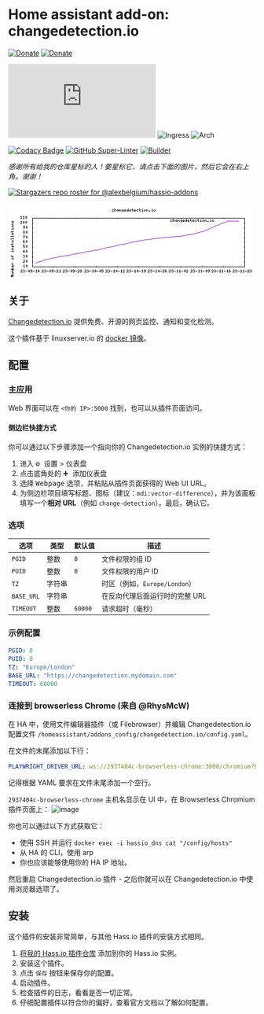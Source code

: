 # Home assistant add-on: changedetection.io

[![Donate][donation-badge]](https://www.buymeacoffee.com/alexbelgium)
[![Donate][paypal-badge]](https://www.paypal.com/donate/?hosted_button_id=DZFULJZTP3UQA)

![Version](https://img.shields.io/badge/dynamic/json?label=版本&query=%24.version&url=https%3A%2F%2Fraw.githubusercontent.com%2Falexbelgium%2Fhassio-addons%2Fmaster%2Fchangedetection.io%2Fconfig.json)
![Ingress](https://img.shields.io/badge/dynamic/json?label=Ingress&query=%24.ingress&url=https%3A%2F%2Fraw.githubusercontent.com%2Falexbelgium%2Fhassio-addons%2Fmaster%2Fchangedetection.io%2Fconfig.json)
![Arch](https://img.shields.io/badge/dynamic/json?color=success&label=Arch&query=%24.arch&url=https%3A%2F%2Fraw.githubusercontent.com%2Falexbelgium%2Fhassio-addons%2Fmaster%2Fchangedetection.io%2Fconfig.json)

[![Codacy Badge](https://app.codacy.com/project/badge/Grade/9c6cf10bdbba45ecb202d7f579b5be0e)](https://www.codacy.com/gh/alexbelgium/hassio-addons/dashboard?utm_source=github.com&utm_medium=referral&utm_content=alexbelgium/hassio-addons&utm_campaign=Badge_Grade)
[![GitHub Super-Linter](https://img.shields.io/github/actions/workflow/status/alexbelgium/hassio-addons/weekly-supelinter.yaml?label=Lint%20code%20base)](https://github.com/alexbelgium/hassio-addons/actions/workflows/weekly-supelinter.yaml)
[![Builder](https://img.shields.io/github/actions/workflow/status/alexbelgium/hassio-addons/onpush_builder.yaml?label=Builder)](https://github.com/alexbelgium/hassio-addons/actions/workflows/onpush_builder.yaml)

[donation-badge]: https://img.shields.io/badge/Buy%20me%20a%20coffee%20(no%20paypal)-%23d32f2f?logo=buy-me-a-coffee&style=flat&logoColor=white
[paypal-badge]: https://img.shields.io/badge/Buy%20me%20a%20coffee%20with%20Paypal-0070BA?logo=paypal&style=flat&logoColor=white

_感谢所有给我的仓库星标的人！要星标它，请点击下面的图片，然后它会在右上角。谢谢！_

[![Stargazers repo roster for @alexbelgium/hassio-addons](https://reporoster.com/stars/alexbelgium/hassio-addons)](https://github.com/alexbelgium/hassio-addons/stargazers)

![downloads evolution](https://raw.githubusercontent.com/alexbelgium/hassio-addons/master/changedetection.io/stats.png)

## 关于

[Changedetection.io](https://github.com/dgtlmoon/changedetection.io) 提供免费、开源的网页监控、通知和变化检测。

这个插件基于 linuxserver.io 的 [docker 镜像](https://github.com/linuxserver/docker-changedetection.io)。

## 配置

### 主应用

Web 界面可以在 `<你的 IP>:5000` 找到，也可以从插件页面访问。

#### 侧边栏快捷方式

你可以通过以下步骤添加一个指向你的 Changedetection.io 实例的快捷方式：
1. 进入 <kbd>⚙ 设置</kbd> > <kbd>仪表盘</kbd>
2. 点击底角处的 <kbd>➕ 添加仪表盘</kbd>
3. 选择 <kbd>Webpage</kbd> 选项，并粘贴从插件页面获得的 Web UI URL。
4. 为侧边栏项目填写标题、图标（建议：`mdi:vector-difference`），并为该面板填写一个**相对 URL**（例如 `change-detection`）。最后，确认它。

### 选项

| 选项 | 类型 | 默认值 | 描述 |
|------|------|--------|------|
| `PGID` | 整数 | `0` | 文件权限的组 ID |
| `PUID` | 整数 | `0` | 文件权限的用户 ID |
| `TZ` | 字符串 | | 时区（例如，`Europe/London`） |
| `BASE_URL` | 字符串 | | 在反向代理后面运行时的完整 URL |
| `TIMEOUT` | 整数 | `60000` | 请求超时（毫秒） |

### 示例配置

```yaml
PGID: 0
PUID: 0
TZ: "Europe/London"
BASE_URL: "https://changedetection.mydomain.com"
TIMEOUT: 60000
```

### 连接到 browserless Chrome (来自 @RhysMcW)

在 HA 中，使用文件编辑器插件（或 Filebrowser）并编辑 Changedetection.io 配置文件 `/homeassistant/addons_config/changedetection.io/config.yaml`。

在文件的末尾添加以下行：
```yaml
PLAYWRIGHT_DRIVER_URL: ws://2937404c-browserless-chrome:3000/chromium?headless=true&blockAds=true&stealth=true
```

记得根据 YAML 要求在文件末尾添加一个空行。

`2937404c-browserless-chrome` 主机名显示在 UI 中，在 Browserless Chromium 插件页面上：
![image](https://github.com/user-attachments/assets/a63514f6-027a-4361-a33f-0d8f87461279)

你也可以通过以下方式获取它：
* 使用 SSH 并运行 `docker exec -i hassio_dns cat "/config/hosts"`
* 从 HA 的 CLI，使用 arp
* 你也应该能够使用你的 HA IP 地址。

然后重启 Changedetection.io 插件 - 之后你就可以在 Changedetection.io 中使用浏览器选项了。

## 安装

这个插件的安装非常简单，与其他 Hass.io 插件的安装方式相同。

1. [将我的 Hass.io 插件仓库][repository] 添加到你的 Hass.io 实例。
1. 安装这个插件。
1. 点击 `保存` 按钮来保存你的配置。
1. 启动插件。
1. 检查插件的日志，看看是否一切正常。
1. 仔细配置插件以符合你的偏好，查看官方文档以了解如何配置。

[repository]: https://github.com/alexbelgium/hassio-addons